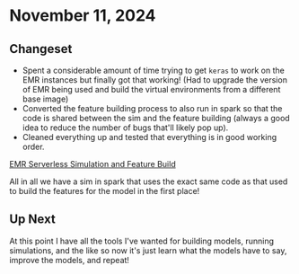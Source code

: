 # November 11, 2024

## Changeset

- Spent a considerable amount of time trying to get `keras` to work on the EMR instances but finally got that working! (Had to upgrade the version of EMR being used and build the virtual environments from a different base image)
- Converted the feature building process to also run in spark so that the code is shared between the sim and the feature building (always a good idea to reduce the number of bugs that'll likely pop up).
- Cleaned everything up and tested that everything is in good working order.

[EMR Serverless Simulation and Feature Build](https://github.com/networkearth/mirrorverse/pull/88)

All in all we have a sim in spark that uses the exact same code as that used to build the features for the 
model in the first place!

## Up Next

At this point I have all the tools I've wanted for building models, running simulations, and the like so now 
it's just learn what the models have to say, improve the models, and repeat!